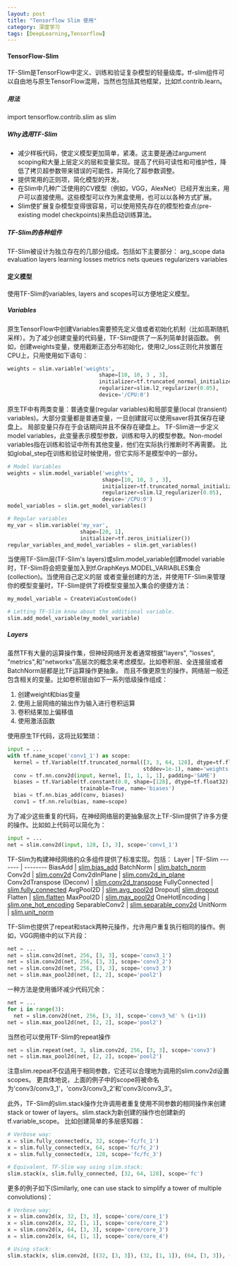 ```yaml
---
layout: post
title: "Tensorflow Slim 使用"
category: 深度学习
tags: [DeepLearning,Tensorflow]
---
```


#### TensorFlow-Slim
TF-Slim是TensorFlow中定义、训练和验证复杂模型的轻量级库。tf-slim组件可以自由地与原生TensorFlow混用，当然也包括其他框架，比如tf.contrib.learn。

##### 用法
import tensorflow.contrib.slim as slim

##### Why选用TF-Slim
+ 减少样板代码，使定义模型更加简单，紧凑。这主要是通过argument scoping和大量上层定义的层和变量实现。提高了代码可读性和可维护性，降低了拷贝超参数带来错误的可能性，并简化了超参数调整。
+ 提供常用的正则项，简化模型的开发。
+ 在Slim中几种广泛使用的CV模型（例如，VGG，AlexNet）已经开发出来，用户可以直接使用。这些模型可以作为黑盒使用，也可以以各种方式扩展。
+ Slim使扩展复杂模型变得很容易，可以使用预先存在的模型检查点(pre-existing model checkpoints)来热启动训练算法。

##### TF-Slim的各种组件
TF-Slim被设计为独立存在的几部分组成。包括如下主要部分：
arg_scope data evaluation layers learning losses metrics nets queues regularizers variables


#### 定义模型
使用TF-Slim的variables, layers and scopes可以方便地定义模型。

##### Variables
原生TensorFlow中创建Variables需要预先定义值或者初始化机制（比如高斯随机采样）。为了减少创建变量的代码量，TF-Slim提供了一系列简单封装函数。
例如，创建weights变量，使用截断正态分布初始化，使用l2_loss正则化并放置在CPU上，只用使用如下语句：
```python
weights = slim.variable('weights',
                             shape=[10, 10, 3 , 3],
                             initializer=tf.truncated_normal_initializer(stddev=0.1),
                             regularizer=slim.l2_regularizer(0.05),
                             device='/CPU:0')
```

原生TF中有两类变量：普通变量(regular variables)和局部变量(local (transient) variables)。大部分变量都是普通变量，一旦创建就可以使用saver将其保存在硬盘上。
局部变量只存在于会话期间并且不保存在硬盘上。
TF-Slim进一步定义model variables，此变量表示模型参数，训练和导入的模型参数。Non-model variables指在训练和验证中所有其他变量，他们在实际执行推断时不再需要。
比如global_step在训练和验证时候使用，但它实际不是模型中的一部分。

```python
# Model Variables
weights = slim.model_variable('weights',
                              shape=[10, 10, 3 , 3],
                              initializer=tf.truncated_normal_initializer(stddev=0.1),
                              regularizer=slim.l2_regularizer(0.05),
                              device='/CPU:0')
model_variables = slim.get_model_variables()

# Regular variables
my_var = slim.variable('my_var',
                       shape=[20, 1],
                       initializer=tf.zeros_initializer())
regular_variables_and_model_variables = slim.get_variables()
```

当使用TF-Slim层(TF-Slim's layers)或slim.model_variable创建model variable时，TF-Slim将会把变量加入到tf.GraphKeys.MODEL_VARIABLES集合(collection)。当使用自己定义的层
或者变量创建的方法，并使用TF-Slim来管理你的模型变量时，TF-Slim提供了将模型变量加入集合的便捷方法：
```python
my_model_variable = CreateViaCustomCode()

# Letting TF-Slim know about the additional variable.
slim.add_model_variable(my_model_variable)
```

##### Layers
虽然TF有大量的运算操作集，但神经网络开发者通常根据"layers", "losses", "metrics",和"networks"高层次的概念来考虑模型。比如卷积层、全连接层或者BatchNorm层都是比TF运算操作更抽象。
而且不像更原生的操作，网络层一般还包含相关的变量。比如卷积层由如下一系列低级操作组成：
1. 创建weight和bias变量
2. 使用上层网络的输出作为输入进行卷积运算
3. 卷积结果加上偏移值
4. 使用激活函数

使用原生TF代码，这将比较繁琐：
```python
input = ...
with tf.name_scope('conv1_1') as scope:
  kernel = tf.Variable(tf.truncated_normal([3, 3, 64, 128], dtype=tf.float32,
                                           stddev=1e-1), name='weights')
  conv = tf.nn.conv2d(input, kernel, [1, 1, 1, 1], padding='SAME')
  biases = tf.Variable(tf.constant(0.0, shape=[128], dtype=tf.float32),
                       trainable=True, name='biases')
  bias = tf.nn.bias_add(conv, biases)
  conv1 = tf.nn.relu(bias, name=scope)
```

为了减少这些重复的代码，在神经网络层的更抽象层次上TF-Slim提供了许多方便的操作。比如如上代码可以简化为：
```python
input = ...
net = slim.conv2d(input, 128, [3, 3], scope='conv1_1')
```

TF-Slim为构建神经网络的众多组件提供了标准实现。包括：
Layer | TF-Slim
------- | --------
BiasAdd  | [slim.bias_add](https://www.tensorflow.org/code/tensorflow/contrib/layers/python/layers/layers.py)
BatchNorm  | [slim.batch_norm](https://www.tensorflow.org/code/tensorflow/contrib/layers/python/layers/layers.py)
Conv2d | [slim.conv2d](https://www.tensorflow.org/code/tensorflow/contrib/layers/python/layers/layers.py)
Conv2dInPlane | [slim.conv2d_in_plane](https://www.tensorflow.org/code/tensorflow/contrib/layers/python/layers/layers.py)
Conv2dTranspose (Deconv) | [slim.conv2d_transpose](https://www.tensorflow.org/code/tensorflow/contrib/layers/python/layers/layers.py)
FullyConnected | [slim.fully_connected](https://www.tensorflow.org/code/tensorflow/contrib/layers/python/layers/layers.py)
AvgPool2D | [slim.avg_pool2d](https://www.tensorflow.org/code/tensorflow/contrib/layers/python/layers/layers.py)
Dropout| [slim.dropout](https://www.tensorflow.org/code/tensorflow/contrib/layers/python/layers/layers.py)
Flatten | [slim.flatten](https://www.tensorflow.org/code/tensorflow/contrib/layers/python/layers/layers.py)
MaxPool2D | [slim.max_pool2d](https://www.tensorflow.org/code/tensorflow/contrib/layers/python/layers/layers.py)
OneHotEncoding | [slim.one_hot_encoding](https://www.tensorflow.org/code/tensorflow/contrib/layers/python/layers/layers.py)
SeparableConv2 | [slim.separable_conv2d](https://www.tensorflow.org/code/tensorflow/contrib/layers/python/layers/layers.py)
UnitNorm | [slim.unit_norm](https://www.tensorflow.org/code/tensorflow/contrib/layers/python/layers/layers.py)

TF-Slim也提供了repeat和stack两种元操作，允许用户重复执行相同的操作。例如，VGG网络中的以下片段：
```python
net = ...
net = slim.conv2d(net, 256, [3, 3], scope='conv3_1')
net = slim.conv2d(net, 256, [3, 3], scope='conv3_2')
net = slim.conv2d(net, 256, [3, 3], scope='conv3_3')
net = slim.max_pool2d(net, [2, 2], scope='pool2')
```

一种方法是使用循环减少代码冗余：
```python
net = ...
for i in range(3):
  net = slim.conv2d(net, 256, [3, 3], scope='conv3_%d' % (i+1))
net = slim.max_pool2d(net, [2, 2], scope='pool2')
```
当然也可以使用TF-Slim的repeat操作
```python
net = slim.repeat(net, 3, slim.conv2d, 256, [3, 3], scope='conv3')
net = slim.max_pool2d(net, [2, 2], scope='pool2')
```

注意slim.repeat不仅适用于相同参数，它还可以合理地为调用的slim.conv2d设置scopes。
更具体地说，上面的例子中的scope将被命名为'conv3/conv3_1'，'conv3/conv3_2'和'conv3/conv3_3'。

此外，TF-Slim的slim.stack操作允许调用者重复使用不同参数的相同操作来创建stack or tower of layers。slim.stack为新创建的操作也创建新的tf.variable_scope。
比如创建简单的多层感知器：
```python
# Verbose way:
x = slim.fully_connected(x, 32, scope='fc/fc_1')
x = slim.fully_connected(x, 64, scope='fc/fc_2')
x = slim.fully_connected(x, 128, scope='fc/fc_3')

# Equivalent, TF-Slim way using slim.stack:
slim.stack(x, slim.fully_connected, [32, 64, 128], scope='fc')
```

更多的例子如下(Similarly, one can use stack to simplify a tower of multiple convolutions)：
```python
# Verbose way:
x = slim.conv2d(x, 32, [3, 3], scope='core/core_1')
x = slim.conv2d(x, 32, [1, 1], scope='core/core_2')
x = slim.conv2d(x, 64, [3, 3], scope='core/core_3')
x = slim.conv2d(x, 64, [1, 1], scope='core/core_4')

# Using stack:
slim.stack(x, slim.conv2d, [(32, [3, 3]), (32, [1, 1]), (64, [3, 3]), (64, [1, 1])], scope='core')
```

